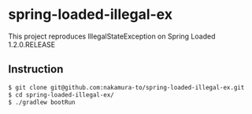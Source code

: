 spring-loaded-illegal-ex
========================

This project reproduces IllegalStateException on Spring Loaded 1.2.0.RELEASE

Instruction
-----------

```sh
$ git clone git@github.com:nakamura-to/spring-loaded-illegal-ex.git
$ cd spring-loaded-illegal-ex/
$ ./gradlew bootRun
```
